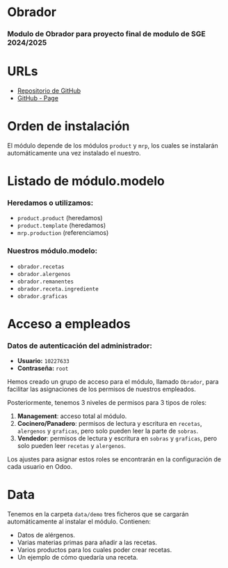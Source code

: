 # Obrador

### Modulo de Obrador para proyecto final de modulo de SGE 2024/2025

# URLs
- [Repositorio de GitHub](https://github.com/alyraluca/Obrador)
- [GitHub - Page](https://alyraluca.github.io/Obrador/)

# Orden de instalación
El módulo depende de los módulos `product` y `mrp`, los cuales se instalarán automáticamente una vez instalado el nuestro.

# Listado de módulo.modelo
### Heredamos o utilizamos:
- `product.product` (heredamos)
- `product.template` (heredamos)
- `mrp.production` (referenciamos)

### Nuestros módulo.modelo:
- `obrador.recetas`
- `obrador.alergenos`
- `obrador.remanentes`
- `obrador.receta.ingrediente`
- `obrador.graficas`

# Acceso a empleados
### Datos de autenticación del administrador:
- **Usuario:** `10227633`
- **Contraseña:** `root`

Hemos creado un grupo de acceso para el módulo, llamado `Obrador`, para facilitar las asignaciones de los permisos de nuestros empleados.

Posteriormente, tenemos 3 niveles de permisos para 3 tipos de roles:
1. **Management**: acceso total al módulo.
2. **Cocinero/Panadero**: permisos de lectura y escritura en `recetas`, `alergenos` y `graficas`, pero solo pueden leer la parte de `sobras`.
3. **Vendedor**: permisos de lectura y escritura en `sobras` y `graficas`, pero solo pueden leer `recetas` y `alergenos`.

Los ajustes para asignar estos roles se encontrarán en la configuración de cada usuario en Odoo.

# Data
Tenemos en la carpeta `data/demo` tres ficheros que se cargarán automáticamente al instalar el módulo. Contienen:
- Datos de alérgenos.
- Varias materias primas para añadir a las recetas.
- Varios productos para los cuales poder crear recetas.
- Un ejemplo de cómo quedaría una receta.
